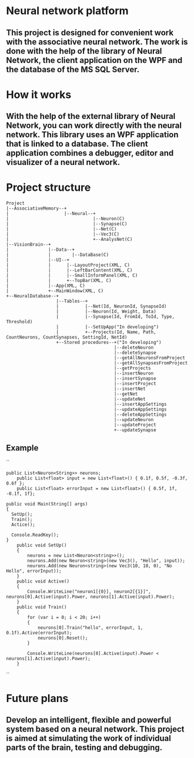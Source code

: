 # Neural network platform
## This project is designed for convenient work with the associative neural network. The work is done with the help of the library of Neural Network, the client application on the WPF and the database of the MS SQL Server.

# How it works
## With the help of the external library of Neural Network, you can work directly with the neural network. This library uses an WPF application that is linked to a database. The client application combines a debugger, editor and visualizer of a neural network.

# Project structure
```
Project
|--AssociativeMemory--+
|                     |--Neural--+
|                                |--Neuron(C)
|                                |--Synapse(C)
|                                |--Net(C)
|                                |--Vec3(C)
|                                +--AnalysNet(C)
|--VisionBrain--+
|               |--Data--+
|               |        |--DataBase(C)
|               |--UI--+
|               |      |--LayoutProject(XML, C)
|               |      |--LeftBarContent(XML, C)
|               |      |--SmallInformPanel(XML, C)
|               |      +--TopBar(XML, C)
|               |--App(XML, C)
|               +--MainWindow(XML, C)
+--NeuralDatabase--+
                   |--Tables--+
                   |          |--Net(Id, NeuronId, SynapseId)
                   |          |--Neuron(Id, Weight, Data)
                   |          |--Synapse(Id, FromId, ToId, Type, Threshold)
                   |          |--SetUpApp("In developing")
                   |          +--Projects(Id, Name, Path, CountNeurons, CountSynapses, SettingId, NetId)
                   +--Stored procedures--+("In developing")
                                         |--deleteNeuron
                                         |--deleteSynapse
                                         |--getAllNeuronsFromProject
                                         |--getAllSynapsesFromProject
                                         |--getProjects
                                         |--insertNeuron
                                         |--insertSynapse
                                         |--insertProject
                                         |--insertNet
                                         |--getNet
                                         |--updateNet
                                         |--insertAppSettings
                                         |--updateAppSettings
                                         |--deleteAppSettings
                                         |--updateNeuron
                                         |--updateProject
                                         +--updateSynapse
```
## Example
``

    public List<Neuron<String>> neurons;
		public List<float> input = new List<float>() { 0.1f, 0.5f, -0.3f, 0.6f };
		public List<float> errorInput = new List<float>() { 0.5f, 1f, -0.1f, 1f};
    
    public void Main(String[] args)
    {
      SetUp();
      Train();
      Actice();
      
      Console.ReadKey();
    }
		public void SetUp()
		{
			neurons = new List<Neuron<string>>();
			neurons.Add(new Neuron<string>(new Vec3(), "Hello", input));
			neurons.Add(new Neuron<string>(new Vec3(10, 10, 0), "No Hello", errorInput));
		}
		public void Active()
		{
			Console.WriteLine("neuron1[{0}], neuron2[{1}]", neurons[0].Active(input).Power, neurons[1].Active(input).Power);
		}
		public void Train()
		{
			for (var i = 0; i < 20; i++)
			{
				neurons[0].Train("hello", errorInput, 1, 0.1f).Active(errorInput);
				neurons[0].Reset();
			}

			Console.WriteLine(neurons[0].Active(input).Power < neurons[1].Active(input).Power);
		}
  ``
# Future plans
## Develop an intelligent, flexible and powerful system based on a neural network. This project is aimed at simulating the work of individual parts of the brain, testing and debugging.
